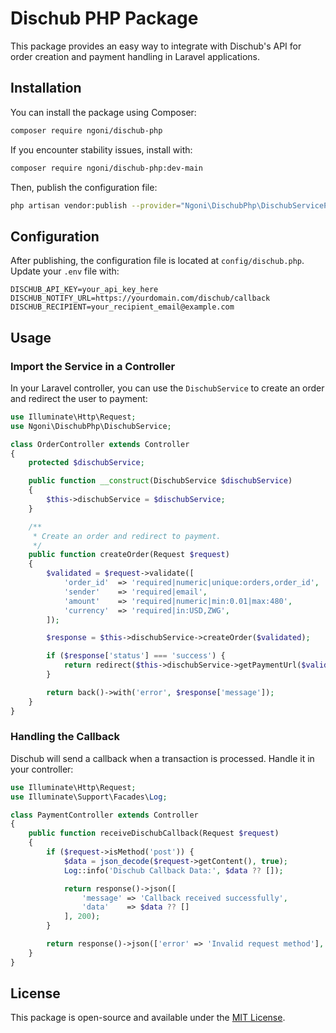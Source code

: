 # Dischub PHP Package

This package provides an easy way to integrate with Dischub's API for order creation and payment handling in Laravel applications.

## Installation

You can install the package using Composer:

```sh
composer require ngoni/dischub-php
```

If you encounter stability issues, install with:

```sh
composer require ngoni/dischub-php:dev-main
```

Then, publish the configuration file:

```sh
php artisan vendor:publish --provider="Ngoni\DischubPhp\DischubServiceProvider"
```

## Configuration

After publishing, the configuration file is located at `config/dischub.php`. Update your `.env` file with:

```env
DISCHUB_API_KEY=your_api_key_here
DISCHUB_NOTIFY_URL=https://yourdomain.com/dischub/callback
DISCHUB_RECIPIENT=your_recipient_email@example.com
```

## Usage

### Import the Service in a Controller

In your Laravel controller, you can use the `DischubService` to create an order and redirect the user to payment:

```php
use Illuminate\Http\Request;
use Ngoni\DischubPhp\DischubService;

class OrderController extends Controller
{
    protected $dischubService;

    public function __construct(DischubService $dischubService)
    {
        $this->dischubService = $dischubService;
    }

    /**
     * Create an order and redirect to payment.
     */
    public function createOrder(Request $request)
    {
        $validated = $request->validate([
            'order_id'  => 'required|numeric|unique:orders,order_id',
            'sender'    => 'required|email',
            'amount'    => 'required|numeric|min:0.01|max:480',
            'currency'  => 'required|in:USD,ZWG',
        ]);

        $response = $this->dischubService->createOrder($validated);

        if ($response['status'] === 'success') {
            return redirect($this->dischubService->getPaymentUrl($validated['order_id']));
        }

        return back()->with('error', $response['message']);
    }
}
```

### Handling the Callback

Dischub will send a callback when a transaction is processed. Handle it in your controller:

```php
use Illuminate\Http\Request;
use Illuminate\Support\Facades\Log;

class PaymentController extends Controller
{
    public function receiveDischubCallback(Request $request)
    {
        if ($request->isMethod('post')) {
            $data = json_decode($request->getContent(), true);
            Log::info('Dischub Callback Data:', $data ?? []);

            return response()->json([
                'message' => 'Callback received successfully',
                'data'    => $data ?? []
            ], 200);
        }

        return response()->json(['error' => 'Invalid request method'], 405);
    }
}
```

## License

This package is open-source and available under the [MIT License](LICENSE).


